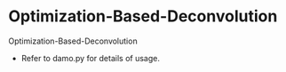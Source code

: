 # Optimization-Based-Deconvolution
Optimization-Based-Deconvolution

- Refer to damo.py for details of usage.
